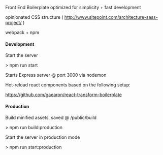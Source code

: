 Front End Boilerplate optimized for simplicity + fast development

opinionated CSS structure ( http://www.sitepoint.com/architecture-sass-project/  )

webpack + npm


#### Development

Start the server

\> npm run start

Starts Express server @ port 3000 via nodemon

Hot-reload react components based on the following setup:

https://github.com/gaearon/react-transform-boilerplate


#### Production

Build minified assets, saved @ /public/build

\> npm run build:production

Start the server in production mode

\> npm run start:production


